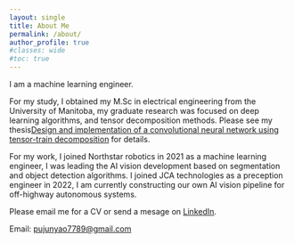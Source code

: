 ```yaml
---
layout: single
title: About Me
permalink: /about/
author_profile: true
#classes: wide
#toc: true
---
```

I am a machine learning engineer. 

For my study, I obtained my M.Sc in electrical engineering from the University of Manitoba, my graduate research was focused on deep learning algorithms, and tensor decomposition methods. Please see my thesis<a href="https://mspace.lib.umanitoba.ca/handle/1993/36582">Design and implementation of a convolutional neural network using tensor-train decomposition<a/> for details.

For my work, I joined Northstar robotics in 2021 as a machine learning engineer, I was leading the AI vision development based on segmentation and object detection algorithms. I joined JCA technologies as a preception engineer in 2022, I am currently constructing our own AI vision pipeline for off-highway autonomous systems.


Please email me for a CV or send a mesage on <a href="https://www.linkedin.com/in/junyao-pu-6a4b741ab/">LinkedIn<a/>.

Email: <pujunyao7789@gmail.com>  

